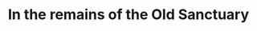 ---
title: "In the remains of the Old Sanctuary"
layout: picture
picture: /assets/camera-roll/2016/2016-09-12-in-the-remains-of-the-old-sanctuary/20160912_003500813_iOS.jpg
thumbnail: /assets/camera-roll/2016/2016-09-12-in-the-remains-of-the-old-sanctuary/20160912_003500813_iOS-thumbnail.jpg
related:
  - Seattle_-_Old_Temple_De_Hirsch.jpg
  - Temple De Hirsch Sinai - Wikipedia
tags:
  - Capitol Hill
  - Photograph
  - Leaf
  - Temple De Hirsch Sinai
  - Seattle
---